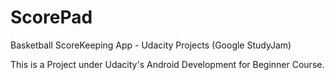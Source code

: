 # ScorePad
Basketball ScoreKeeping App - Udacity Projects (Google StudyJam)

This is a Project under Udacity's Android Development for Beginner Course.
